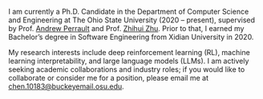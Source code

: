 
I am currently a Ph.D. Candidate in the Department of Computer Science and Engineering at The Ohio State University (2020 – present), supervised by Prof. <a href="https://aperrault.github.io/">Andrew Perrault</a> and Prof. <a href="https://zhihuizhu.github.io/">Zhihui Zhu</a>. Prior to that, I earned my Bachelor’s degree in Software Engineering from Xidian University in 2020.

My research interests include deep reinforcement learning (RL), machine learning interpretability, and large language models (LLMs). I am actively seeking academic collaborations and industry roles; if you would like to collaborate or consider me for a position, please email me at [chen.10183@buckeyemail.osu.edu](mailto:chen.10183@buckeyemail.osu.edu).